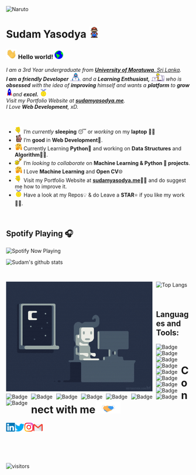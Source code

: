 <img src="https://github.com/gdsghost/gdsghost/blob/master/Assets/Anime_snaps/2.gif" alt="Naruto" style="float: left;" width="800px">
<br>


# Sudam Yasodya&nbsp;<img src="https://github.com/gdsghost/gdsghost/blob/master/Assets/Mario_Hello_Big.gif" width="30px">


<!-- 
    &nbsp; [![HitCount](http://hits.dwyl.com/gdsghost/gdsghost.svg)](http://hits.dwyl.com/gdsghost/gdsghost) 
-->

### <img src="https://github.com/gdsghost/gdsghost/blob/master/Assets/Hi.gif" width="29px"> Hello world!&nbsp;<img src="https://github.com/gdsghost/gdsghost/blob/master/Assets/Earth.gif" width="24px">


<p>
  <em>
    I am a 3rd Year undergraduate from <a href="https://uom.lk/"> <b>University of Moratuwa</b>, Sri Lanka</a>. <br>
    <b>I am a friendly Developer</b> <img src="https://github.com/gdsghost/gdsghost/blob/master/Assets/Developer.gif" width="30px"> and a <b>Learning Enthusiast,</b>&nbsp;<img src="https://github.com/gdsghost/gdsghost/blob/master/Assets/Designer.gif" width="36px">  who is <b>obsessed</b>
    with the idea of <b>improving</b> himself and wants a <b>platform</b> to 
    <b>grow</b> <img src="https://github.com/gdsghost/gdsghost/blob/master/Assets/Rocket.gif" width="18px">and 
    <b>excel.</b> <img src="https://github.com/gdsghost/gdsghost/blob/master/Assets/Medal.gif" width="20px"> <br>
    Visit my Portfolio Website at <a href="http://sudamyasodya.me/"><b>sudamyasodya.me</b></a>.<br>
    I Love <b>Web Development</b>, xD. <br>
  </em>  
</p>

<br>

- <img alt="GIF" src="https://github.com/gdsghost/gdsghost/blob/master/Assets/wave.gif" width="20vw" /> I’m *currently* **sleeping** 😴 or *working* on my **laptop** 👨‍💻
- <img alt="GIF" src="https://github.com/gdsghost/gdsghost/blob/master/Assets/gandalf_parrot.gif" width="20vw" /> I’m **good** in **Web Development**💪.
- <img alt="GIF" src="https://github.com/gdsghost/gdsghost/blob/master/Assets/hmm.gif" width="20vw" /> Currently Learning **Python**💪 and working on **Data Structures** and **Algorithm**👨‍💻.
- <img alt="GIF" src="https://github.com/gdsghost/gdsghost/blob/master/Assets/headbang.gif" width="20vw" /> I’m *looking to collaborate* on **Machine Learning & Python 🐍 projects**.
- <img alt="GIF" src="https://github.com/gdsghost/gdsghost/blob/master/Assets/hmm.gif" width="20vw" /> I Love **Machine Learning** and **Open CV**🌐
- <img alt="GIF" src="https://github.com/gdsghost/gdsghost/blob/master/Assets/wave.gif" width="20vw" /> Visit my Portfolio Website at <a href="http://sudamyasodya.me/"><b>sudamyasodya.me</b></a>👨‍💻 and do suggest me how to improve it.
- <img alt="GIF" src="https://github.com/gdsghost/gdsghost/blob/master/Assets/Medal.gif" width="20vw" /> Have a look at my Repos💡 & do Leave a **STAR**⭐️ if you like my work👨‍💻.
<br>

## Spotify Playing 🎧



[<img src="https://spotify-now-playing.satyu.vercel.app/api/spotify-playing" alt="Spotify Now Playing" width="350" style="float: left; margin-right: 10px;" />](https://open.spotify.com/user/djehel041cfyz8fyrsqpnoftn)


<br>


![Sudam's github stats](https://github-readme-stats.vercel.app/api?username=gdsghost&count_private=true&show_icons=true&theme=radical&include_all_commits=true)

<br>

![Top Langs](https://github-readme-stats.vercel.app/api/top-langs/?username=gdsghost&theme=radical)<img src="https://github.com/gdsghost/gdsghost/blob/master/Assets/Anime_snaps/kakashi.gif" alt="Kakashi" style="float: left; margin-right: 10px;" width="400px" />


<br>

## Languages and Tools:

<img alt="Badge" style="float: left; margin-right: 10px;" src="https://img.shields.io/badge/python%20-%2314354C.svg?&style=for-the-badge&logo=python&logoColor=white"/>    <img alt="Badge" style="float: left; margin-right: 10px;"  src="https://img.shields.io/badge/dart-%230175C2.svg?&style=for-the-badge&logo=dart&logoColor=white"/>    <img alt="Badge" style="float: left; margin-right: 10px;"  src ="https://img.shields.io/badge/Flutter-%2302569B.svg?&style=for-the-badge&logo=flutter&logoColor=white"/>    <img alt="Badge" style="float: left; margin-right: 10px;"  src="https://img.shields.io/badge/html5%20-%23E34F26.svg?&style=for-the-badge&logo=html5&logoColor=white"/>    <img alt="Badge" style="float: left; margin-right: 10px;"  src="https://img.shields.io/badge/css3%20-%231572B6.svg?&style=for-the-badge&logo=css3&logoColor=white"/>    <img alt="Badge" style="float: left; margin-right: 10px;" src="https://img.shields.io/badge/react%20-%2320232a.svg?&style=for-the-badge&logo=react&logoColor=%2361DAFB"/>    <img alt="Badge" style="float: left; margin-right: 10px;"  src ="https://img.shields.io/badge/Jupyter_Notebook%20-%23F37626.svg?&style=for-the-badge&logo=jupyter&logoColor=white"/>    <img alt="Badge" style="float: left; margin-right: 10px;"  src="https://img.shields.io/badge/javascript%20-%23323330.svg?&style=for-the-badge&logo=javascript&logoColor=%23F7DF1E"/>    <img alt="Badge" style="float: left; margin-right: 10px;"  src="https://img.shields.io/badge/node.js%20-%2343853D.svg?&style=for-the-badge&logo=node.js&logoColor=white"/>    <img alt="Badge" style="float: left; margin-right: 10px;"  src="https://img.shields.io/badge/bootstrap%20-%23563D7C.svg?&style=for-the-badge&logo=bootstrap&logoColor=white"/>    <img alt="Badge" style="float: left; margin-right: 10px;" src="https://img.shields.io/badge/go-%2300ADD8.svg?&style=for-the-badge&logo=go&logoColor=white"/>    <img alt="Badge" style="float: left; margin-right: 10px;"  src ="https://img.shields.io/badge/MongoDB-%234ea94b.svg?&style=for-the-badge&logo=mongodb&logoColor=white"/>    <img alt="Badge" style="float: left; margin-right: 10px;"  src="https://img.shields.io/badge/git%20-%23F05033.svg?&style=for-the-badge&logo=git&logoColor=white"/>    <img alt="Badge" style="float: left; margin-right: 10px;"  src="https://img.shields.io/badge/flask%20-%23000.svg?&style=for-the-badge&logo=flask&logoColor=white"/>    <img alt="Badge" style="float: left; margin-right: 10px;"  src="https://img.shields.io/badge/shell_script%20-%23121011.svg?&style=for-the-badge&logo=gnu-bash&logoColor=white"/>   <img alt="Badge" style="float: left; margin-right: 10px;"  src="https://img.shields.io/badge/OpenCV%20-%23FFBB00.svg?&style=for-the-badge&logo=Canonical&logoColor=white"/>

<br>



# Connect with me<img src="https://github.com/gdsghost/gdsghost/blob/master/Assets/Handshake.gif" height="32px">

  <a href="https://www.linkedin.com/in/sudam-yasodya/">
    <img align="left" alt="Sudam Yasodya | Linkedin" width="24px" src="https://github.com/gdsghost/gdsghost/blob/master/Assets/Linkedin.svg" />
  </a> &nbsp;&nbsp;
  <a href="https://twitter.com/gdsudam">
    <img align="left" alt="Sudam Yasodya | Twitter" width="26px" src="https://github.com/gdsghost/gdsghost/blob/master/Assets/Twitter.svg" />
  </a> &nbsp;&nbsp;
  <a href="https://www.instagram.com/sudam_ghost_96/">
    <img align="left" alt="Sudam Yasodya | Instagram" width="24px" src="https://github.com/gdsghost/gdsghost/blob/master/Assets/Instagram.svg" />
  </a> &nbsp;&nbsp;
  <a href="mailto:yasodya1ev@gmail.com">
    <img align="left" alt="Sudam Yasodya | Gmail" width="26px" src="https://github.com/gdsghost/gdsghost/blob/master/Assets/Gmail.svg" />
  </a>


<br><br>

<br>

![visitors](https://visitor-badge.laobi.icu/badge?page_id=gdsghost)
<!-- ![visitors](https://badges.pufler.dev/visits/gdsghost/gdsghost)
![Visitor Count](https://profile-counter.glitch.me/gdsghost/count.svg) -->


<!--  Acknowledgement: https://github.com/anuraghazra/github-readme-stats -->

